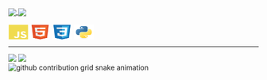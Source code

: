 <a href="https://github.com/MateusSsL/github-readme-stats">
  <img height=200 align="center" src="https://github-readme-stats.vercel.app/api?username=MateusSsL&theme=midnight-purple" />
</a>
<a href="https://github.com/MateusSsL/convoychat">
  <img height=200 align="center" src="https://github-readme-stats.vercel.app/api/top-langs?username=MateusSsL&layout=compact&langs_count=8&card_width=320&theme=midnight-purple" />
</a>

<div style="display: inline_block"><br>
  <img align="center" alt="Mateus-Js" height="30" width="40" src="https://raw.githubusercontent.com/devicons/devicon/master/icons/javascript/javascript-plain.svg">
  <img align="center" alt="Rafa-HTML" height="30" width="40" src="https://raw.githubusercontent.com/devicons/devicon/master/icons/html5/html5-original.svg">
  <img align="center" alt="Rafa-CSS" height="30" width="40" src="https://raw.githubusercontent.com/devicons/devicon/master/icons/css3/css3-original.svg">
  <img align="center" alt="Rafa-Python" height="30" width="40" src="https://raw.githubusercontent.com/devicons/devicon/master/icons/python/python-original.svg">
  <!--<img align="center" alt="Rafa-Ts" height="30" width="40" src="https://raw.githubusercontent.com/devicons/devicon/master/icons/typescript/typescript-plain.svg">
  <img align="center" alt="Rafa-React" height="30" width="40" src="https://raw.githubusercontent.com/devicons/devicon/master/icons/react/react-original.svg">
  <img align="center" alt="Rafa-Csharp" height="30" width="40" src="https://raw.githubusercontent.com/devicons/devicon/master/icons/csharp/csharp-original.svg">-->
</div>

---
<div> 
  <a href = "mailto:mateussoares000@gmail.com"><img src="https://img.shields.io/badge/-Gmail-%23333?style=for-the-badge&logo=gmail&logoColor=white" target="_blank"></a>
  <a href="https://www.linkedin.com/in/mateus-soares-44b360278/" target="_blank"><img src="https://img.shields.io/badge/-LinkedIn-%230077B5?style=for-the-badge&logo=linkedin&logoColor=white" target="_blank"></a> 
</div>

<picture>
  <source media="(prefers-color-scheme: dark)" srcset="https://raw.githubusercontent.com/YourUser/MateusSsL/output/github-contribution-grid-snake-dark.svg">
  <source media="(prefers-color-scheme: light)" srcset="https://raw.githubusercontent.com/YourUser/MateusSsL/output/github-contribution-grid-snake.svg">
  <img alt="github contribution grid snake animation" src="https://raw.githubusercontent.com/YourUser/MateusSsL/output/github-contribution-grid-snake.svg">
</picture>
